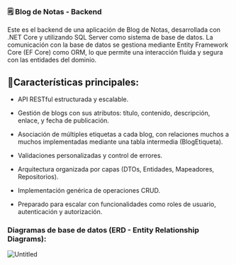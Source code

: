 ### 🗒 Blog de Notas - Backend
Este es el backend de una aplicación de Blog de Notas, desarrollada con .NET Core y utilizando SQL Server como sistema de base de datos. La comunicación con la base de datos se gestiona mediante Entity Framework Core (EF Core) como ORM, lo que permite una interacción fluida y segura con las entidades del dominio.

## 🔧Características principales:
- API RESTful estructurada y escalable.

- Gestión de blogs con sus atributos: título, contenido, descripción, enlace, y fecha de publicación.

- Asociación de múltiples etiquetas a cada blog, con relaciones muchos a muchos implementadas mediante una tabla intermedia (BlogEtiqueta).

- Validaciones personalizadas y control de errores.

- Arquitectura organizada por capas (DTOs, Entidades, Mapeadores, Repositorios).

- Implementación genérica de operaciones CRUD.

- Preparado para escalar con funcionalidades como roles de usuario, autenticación y autorización.

### Diagramas de base de datos (ERD - Entity Relationship Diagrams):

![Untitled](https://github.com/user-attachments/assets/8c11358b-cd6d-4584-b76d-be898d89ba93)
